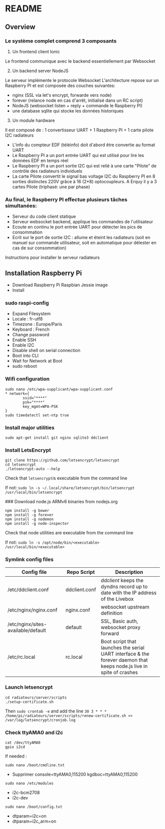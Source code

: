 # README #

## Overview

### Le système complet comprend 3 composants

1. Un frontend client Ionic

Le frontend communique avec le backend essentiellement par Websocket

2. Un backend server NodeJS

Le serveur implémente le protocole Websocket
L'architecture repose sur un Raspberry PI et est composée des couches suivantes:
- nginx (SSL via let's encrypt, forwarde vers node)
- forever (relance node en cas d'arrêt, initialisé dans un RC script)
- NodeJS (websocket listen + reply + commande le Raspberry PI)
- une database sqlite qui stocke les données historiques
 
3. Un module hardware

Il est composé de : 1 convertisseur UART + 1 Raspberry PI + 1 carte pilote I2C radiateurs


- L'info du compteur EDF (téléinfo) doit d'abord être convertie au format UART
- Le Raspberry PI a un port entrée UART qui est utilisé pour lire les données EDF en temps réel
- Le Raspberry PI a un port sortie I2C qui est relié à une carte "Pilote" de contrôle des radiateurs individuels
- La carte Pilote convertit le signal bas voltage I2C du Raspberry PI en 8 sorties distinctes 220V grâce à 16 (2*8) optocoupleurs. A Erquy il y a 3 cartes Pilote (triphasé: une par phase)



### Au final, le Raspberry PI effectue plusieurs tâches simultanées:

- Serveur du code client statique
- Serveur websocket backend, applique les commandes de l'utilisateur
- Ecoute en continu le port entrée UART pour détecter les pics de consommation
- Ecrit sur le port de sortie I2C : allume et éteint les radiateurs (soit en manuel sur commande utilisateur, soit en automatique pour délester en cas de sur consommation)



Instructions pour installer le serveur radiateurs

## Installation Raspberry Pi ##

* Download Raspberry Pi Raspbian Jessie image
* Install

### sudo raspi-config
* Expand Filesystem
* Locale : fr-utf8
* Timezone : Europe/Paris
* Keyboard : French
* Change password
* Enable SSH
* Enable I2C
* Disable shell on serial connection
* Boot into CLI
* Wait for Network at Boot
* sudo reboot

### Wifi configuration
``` 
sudo nano /etc/wpa-supplicant/wpa-supplicant.conf
* network={
        ssid="****"
        psk="****"
        key_mgmt=WPA-PSK
}
sudo timedatectl set-ntp true
```

### Install major utilities
```
sudo apt-get install git nginx sqlite3 ddclient
```

### Install LetsEncrypt
```
git clone https://github.com/letsencrypt/letsencrypt
cd letsencrypt
./letsencrypt-auto --help
```

Check that `letsencrypt`is executable from the command line

If not: `sudo ln -s ~/.local/share/letsencrypt/bin/letsencrypt /usr/local/bin/letsencrypt`

### Download node.js ARMv6 binaries from nodejs.org
```
npm install -g bower
npm install -g forever
npm install -g nodemon
npm install -g node-inspector
```

Check that node utilities are executable from the command line

If not: `sudo ln -s /opt/node/bin/<executable> /usr/local/bin/<executable>`


### Symlink config files
| Config file  | Repo Script | Description |
|--------------|-------------|-------------|
| /etc/ddclient.conf | ddclient.conf | *ddclient* keeps the dyndns record up to date with the IP address of the Livebox |
| /etc/nginx/nginx.conf | nginx.conf | websocket upstream definition |
| /etc/nginx/sites-available/default | default | SSL, Basic auth, websocket proxy forward |
| /etc/rc.local | rc.local | Boot script that launches the serial UART interface & the forever daemon that keeps node.js live in spite of crashes |

### Launch letsencrypt
```
cd radiateurs/server/scripts
./setup-certificate.sh
```

Then `sudo crontab -e` and add the line `30 3 * * * /home/pi/radiateurs/server/scripts/renew-certificate.sh >> /var/log/letsencrypt/cronjob.log`

### Check ttyAMA0 and i2c

```
cat /dev/ttyAMA0
gpio i2cd
```

If needed : 

`sudo nano /boot/cmdline.txt`

* Supprimer console=ttyAMA0,115200 kgdboc=ttyAMA0,115200

`sudo nano /etc/modules`

* i2c-bcm2708 
* i2c-dev

`sudo nano /boot/config.txt`

* dtparam=i2c=on
* dtparam=i2c_arm=on